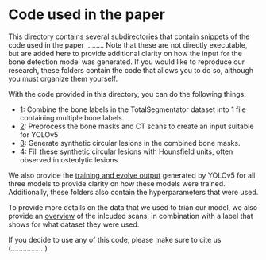 # Code used in the paper

This directory contains several subdirectories that contain snippets of the code used in the paper ......... Note that these are not directly executable, but are added here to provide additional clarity on how the input for the bone detection model was generated. If you would like to reproduce our research, these folders contain the code that allows you to do so, although you must organize them yourself. 

With the code provided in this directory, you can do the following things:
- [1](https://github.com/MartijnPeterVanLeeuwen/BoneDetection/blob/main/code_paper/preprocess_TotalSegmentator_scans/Combine_label_files.py): Combine the bone labels in the TotalSegmentator dataset into 1 file containing multiple bone labels.  
- [2](https://github.com/MartijnPeterVanLeeuwen/BoneDetection/blob/main/code_paper/preprocessing_yolo_input/Main_preprocessing_file.py): Preprocess the bone masks and CT scans to create an input suitable for YOLOv5 
- [3](https://github.com/MartijnPeterVanLeeuwen/BoneDetection/blob/main/code_paper/preprocess_TotalSegmentator_scans/generate_synthetic_lesion/Create_synthetic_lesions.py): Generate synthetic circular lesions in the combined bone masks. 
- [4](https://github.com/MartijnPeterVanLeeuwen/BoneDetection/blob/main/code_paper/preprocess_TotalSegmentator_scans/generate_synthetic_lesion/Fill_synthetic_lesions.py): Fill these synthetic circular lesions with Hounsfield units, often observed in osteolytic lesions 

We also provide the [training and evolve output](https://github.com/MartijnPeterVanLeeuwen/BoneDetection/tree/main/code_paper/training_yolo/training_details) generated by YOLOv5 for all three models to provide clarity on how these models were trained. Additionally, these folders also contain the hyperparameters that were used.

To provide more details on the data that we used to trian our model, we also provide an [overview](https://github.com/MartijnPeterVanLeeuwen/BoneDetection/blob/main/code_paper/Datasplit_TotalSegmentator.xlsx) of the inlcuded scans, in combination with a label that shows for what dataset they were used. 

If you decide to use any of this code, please make sure to cite us (.................)
